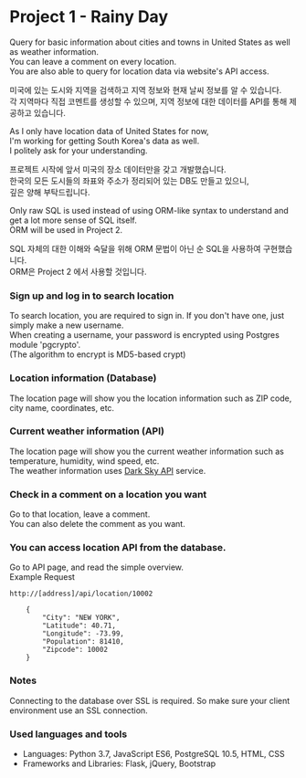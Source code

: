 # Project 1 - Rainy Day

Query for basic information about cities and towns in United States as well as weather information.\
You can leave a comment on every location.\
You are also able to query for location data via website's API access.

미국에 있는 도시와 지역을 검색하고 지역 정보와 현재 날씨 정보를 알 수 있습니다.\
각 지역마다 직접 코멘트를 생성할 수 있으며, 지역 정보에 대한 데이터를 API를 통해 제공하고 있습니다.

As I only have location data of United States for now,\
I'm working for getting South Korea's data as well.\
I politely ask for your understanding.

프로젝트 시작에 앞서 미국의 장소 데이터만을 갖고 개발했습니다.\
한국의 모든 도시들의 좌표와 주소가 정리되어 있는 DB도 만들고 있으니,\
깊은 양해 부탁드립니다.

Only raw SQL is used instead of using ORM-like syntax to understand and get a lot more sense of SQL itself.\
ORM will be used in Project 2.

SQL 자체의 대한 이해와 숙달을 위해 ORM 문법이 아닌 순 SQL을 사용하여 구현했습니다.\
ORM은 Project 2 에서 사용할 것입니다.

### Sign up and log in to search location
To search location, you are required to sign in. If you don't have one, just simply make a new username.\
When creating a username, your password is encrypted using Postgres module 'pgcrypto'.\
(The algorithm to encrypt is MD5-based crypt)

### Location information (Database)
The location page will show you the location information such as ZIP code, city name, coordinates, etc.

### Current weather information (API)
The location page will show you the current weather information such as temperature, humidity, wind speed, etc.\
The weather information uses [Dark Sky API](https://darksky.net/dev) service.

### Check in a comment on a location you want
Go to that location, leave a comment.\
You can also delete the comment as you want.

### You can access location API from the database.
Go to API page, and read the simple overview.\
Example Request
```
http://[address]/api/location/10002

    {
        "City": "NEW YORK", 
        "Latitude": 40.71, 
        "Longitude": -73.99, 
        "Population": 81410, 
        "Zipcode": 10002
    }

```
### Notes
Connecting to the database over SSL is required. So make sure your client environment use an SSL connection.

### Used languages and tools
* Languages: Python 3.7, JavaScript ES6, PostgreSQL 10.5, HTML, CSS
* Frameworks and Libraries: Flask, jQuery, Bootstrap
